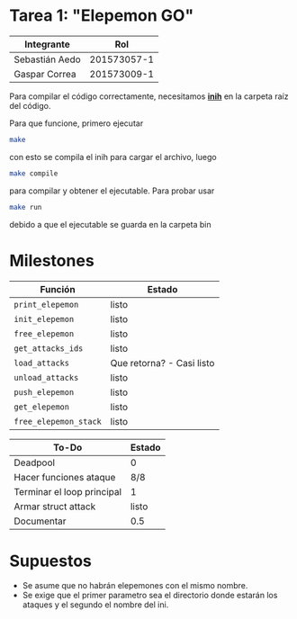 # Tarea 1: "Elepemon GO"

|Integrante|Rol|
|----|----|
| Sebastián Aedo |201573057-1|
| Gaspar Correa |201573009-1|

Para compilar el código correctamente, necesitamos [**inih**](https://github.com/benhoyt/inih) en la carpeta raíz del código.

Para que funcione, primero ejecutar
```bash
make
```
con esto se compila el inih para cargar el archivo, luego
```bash
make compile
```

para compilar y obtener el ejecutable. Para probar usar
```bash
make run
```
debido a que el ejecutable se guarda en la carpeta bin


# Milestones

|Función|Estado|
|----|----|
|`print_elepemon`|listo|
|`init_elepemon`|listo|
|`free_elepemon`|listo|
|`get_attacks_ids`|listo|
|`load_attacks`|Que retorna? - Casi listo|
|`unload_attacks`|listo|
|`push_elepemon`|listo|
|`get_elepemon`|listo|
|`free_elepemon_stack`|listo|

|To-Do|Estado|
|----|----|
|Deadpool|0|
|Hacer funciones ataque|8/8|
|Terminar el loop principal|1|
|Armar struct attack|listo|
|Documentar|0.5|

# Supuestos

* Se asume que no habrán elepemones con el mismo nombre.
* Se exige que el primer parametro sea el directorio donde estarán los ataques y el segundo el nombre del ini.
